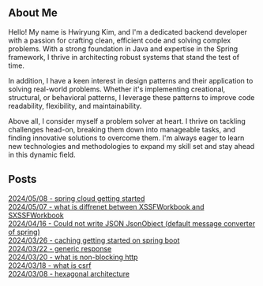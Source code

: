 
## About Me
Hello! My name is Hwiryung Kim, and I'm a dedicated backend developer with a passion for crafting clean, efficient code and solving complex problems. With a strong foundation in Java and expertise in the Spring framework, I thrive in architecting robust systems that stand the test of time.


In addition, I have a keen interest in design patterns and their application to solving real-world problems. Whether it's implementing creational, structural, or behavioral patterns, I leverage these patterns to improve code readability, flexibility, and maintainability.

Above all, I consider myself a problem solver at heart. I thrive on tackling challenges head-on, breaking them down into manageable tasks, and finding innovative solutions to overcome them. I'm always eager to learn new technologies and methodologies to expand my skill set and stay ahead in this dynamic field.







##  Posts
[2024/05/08 - spring cloud getting started](https://hrllk.github.io//spring/spring-cloud-quick-start/) <br/>
[2024/05/07 - what is diffrenet between XSSFWorkbook and SXSSFWorkbook](https://hrllk.github.io//spring/troubleshooting/diffrence-between-XSSFWorkbook-and-SXSSFWorkbook/) <br/>
[2024/04/16 - Could not write JSON JsonObject (default message converter of spring)](https://hrllk.github.io//troubleshooting/spring/message-converter/) <br/>
[2024/03/26 - caching getting started on spring boot](https://hrllk.github.io//spring%20-%20modernsoftware/caching-getting-started-on-spring/) <br/>
[2024/03/22 - generic response](https://hrllk.github.io//modernsoftware/spring/generic-response/) <br/>
[2024/03/20 - what is non-blocking http](https://hrllk.github.io//cs/non-blocking-http-request/) <br/>
[2024/03/18 - what is csrf](https://hrllk.github.io//spring/csrf/) <br/>
[2024/03/08 - hexagonal architecture](https://hrllk.github.io//softwarearchitecturepattern/hexagonal-architecture/) <br/>
